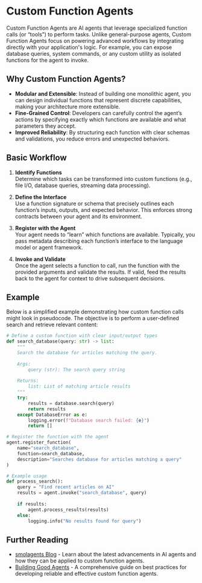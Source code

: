 # Custom Function Agents

Custom Function Agents are AI agents that leverage specialized function calls (or “tools”) to perform tasks. Unlike general-purpose agents, Custom Function Agents focus on powering advanced workflows by integrating directly with your application's logic. For example, you can expose database queries, system commands, or any custom utility as isolated functions for the agent to invoke.

## Why Custom Function Agents?

- **Modular and Extensible**: Instead of building one monolithic agent, you can design individual functions that represent discrete capabilities, making your architecture more extensible.
- **Fine-Grained Control**: Developers can carefully control the agent’s actions by specifying exactly which functions are available and what parameters they accept.
- **Improved Reliability**: By structuring each function with clear schemas and validations, you reduce errors and unexpected behaviors.

## Basic Workflow

1. **Identify Functions**  
   Determine which tasks can be transformed into custom functions (e.g., file I/O, database queries, streaming data processing).

2. **Define the Interface**  
   Use a function signature or schema that precisely outlines each function’s inputs, outputs, and expected behavior. This enforces strong contracts between your agent and its environment.

3. **Register with the Agent**  
   Your agent needs to “learn” which functions are available. Typically, you pass metadata describing each function’s interface to the language model or agent framework.

4. **Invoke and Validate**  
   Once the agent selects a function to call, run the function with the provided arguments and validate the results. If valid, feed the results back to the agent for context to drive subsequent decisions.

## Example

Below is a simplified example demonstrating how custom function calls might look in pseudocode. The objective is to perform a user-defined search and retrieve relevant content:

```python
# Define a custom function with clear input/output types
def search_database(query: str) -> list:
    """
    Search the database for articles matching the query.
    
    Args:
        query (str): The search query string
        
    Returns:
        list: List of matching article results
    """
    try:
        results = database.search(query)
        return results
    except DatabaseError as e:
        logging.error(f"Database search failed: {e}")
        return []

# Register the function with the agent
agent.register_function(
    name="search_database",
    function=search_database,
    description="Searches database for articles matching a query"
)

# Example usage
def process_search():
    query = "Find recent articles on AI"
    results = agent.invoke("search_database", query)
    
    if results:
        agent.process_results(results)
    else:
        logging.info("No results found for query")
```

## Further Reading

- [smolagents Blog](https://huggingface.co/blog/smolagents) - Learn about the latest advancements in AI agents and how they can be applied to custom function agents.
- [Building Good Agents](https://huggingface.co/docs/smolagents/tutorials/building_good_agents) - A comprehensive guide on best practices for developing reliable and effective custom function agents.